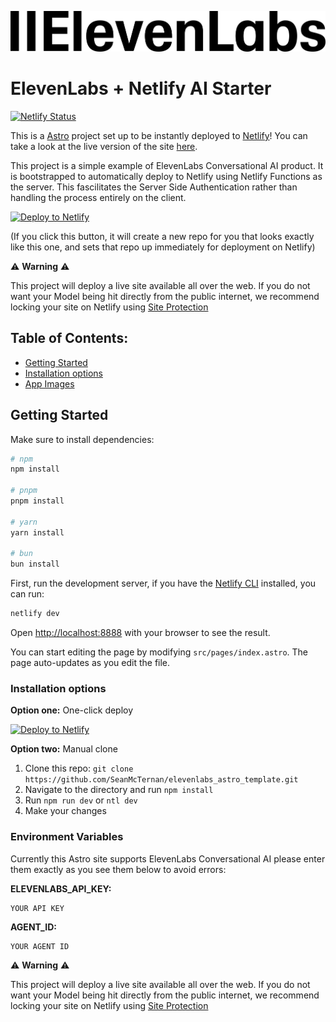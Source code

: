 ![ElevenLabs & Netlify](public/images/elevenlabs-logo-black.svg)

# ElevenLabs + Netlify AI Starter

[![Netlify Status](https://api.netlify.com/api/v1/badges/d5efd8aa-ae58-4fae-8633-c8c35c46bf3e/deploy-status)](https://app.netlify.com/sites/nuxt-ai-chat/deploys)

This is a [Astro](https://astro.build/) project set up to be instantly deployed to [Netlify](https://www.netlify.com/)! You can take a look at the live version of the site [here](https://elevenlabs-ai-chat.netlify.app).

This project is a simple example of ElevenLabs Conversational AI product. It is bootstrapped to automatically deploy to Netlify using Netlify Functions as the server. This fascilitates the Server Side Authentication rather than handling the process entirely on the client. 

[![Deploy to Netlify](https://www.netlify.com/img/deploy/button.svg)](https://app.netlify.com/start/deploy?repository=https://github.com/SeanMcTernan/elevenlabs_astro_template&utm_source=github)

(If you click this button, it will create a new repo for you that looks exactly like this one, and sets that repo up immediately for deployment on Netlify)

⚠️ **Warning** ⚠️

This project will deploy a live site available all over the web. If you do not want your Model being hit directly from the public internet, we recommend locking your site on Netlify using [Site Protection](https://docs.netlify.com/security/secure-access-to-sites/site-protection/#basic-password-protection-versus-team-login-protection)

## Table of Contents:

- [Getting Started](#getting-started)
- [Installation options](#installation-options)
- [App Images](#app-images)
  
## Getting Started

Make sure to install dependencies:

```bash
# npm
npm install

# pnpm
pnpm install

# yarn
yarn install

# bun
bun install
```

First, run the development server,
if you have the [Netlify CLI](https://github.com/netlify/cli) installed, you can run:

```bash
netlify dev
```

Open [http://localhost:8888](http://localhost:8888) with your browser to see the result.

You can start editing the page by modifying `src/pages/index.astro`. The page auto-updates as you edit the file.

### Installation options

**Option one:** One-click deploy

[![Deploy to Netlify](https://www.netlify.com/img/deploy/button.svg)](https://app.netlify.com/start/deploy?repository=https://github.com/SeanMcTernan/elevenlabs_astro_template)

**Option two:** Manual clone

1. Clone this repo: `git clone https://github.com/SeanMcTernan/elevenlabs_astro_template.git`
2. Navigate to the directory and run `npm install`
3. Run `npm run dev` or `ntl dev`
4. Make your changes

### Environment Variables

Currently this Astro site supports ElevenLabs Conversational AI please enter them exactly as you see them below to avoid errors:

**ELEVENLABS_API_KEY:** 
```
YOUR API KEY
```

**AGENT_ID:** 
```
YOUR AGENT ID
```
⚠️ **Warning** ⚠️

This project will deploy a live site available all over the web. If you do not want your Model being hit directly from the public internet, we recommend locking your site on Netlify using [Site Protection](https://docs.netlify.com/security/secure-access-to-sites/site-protection/#basic-password-protection-versus-team-login-protection)

